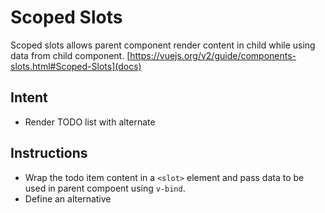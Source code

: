 # Scoped Slots

Scoped slots allows parent component render content in child while using data from child component. [https://vuejs.org/v2/guide/components-slots.html#Scoped-Slots](docs)

## Intent

- Render TODO list with alternate

## Instructions

- Wrap the todo item content in a `<slot>` element and pass data to be used in parent compoent using `v-bind`.
- Define an alternative <template> in the parent component and access data from the child via the `slot-scope` attribute.

## Codesandbox Playground

Use below codesandbox template to playaround with code \
\
[![Edit 10-render-logic-separation](https://codesandbox.io/static/img/play-codesandbox.svg)](https://codesandbox.io/s/10-render-logic-separation-5dmeq?fontsize=14)
